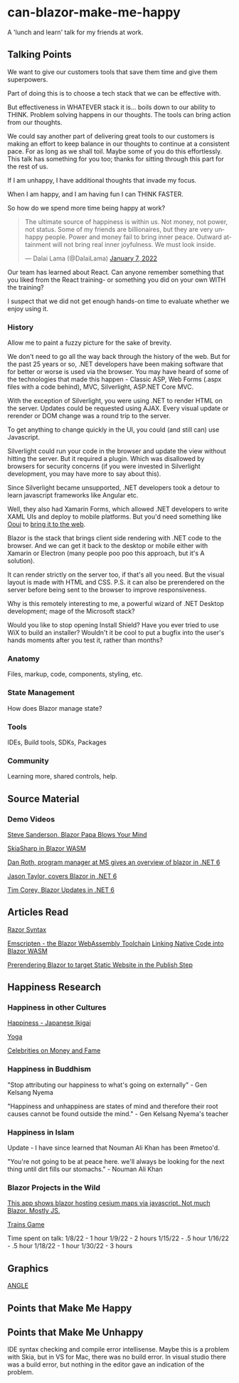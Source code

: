 # can-blazor-make-me-happy

A 'lunch and learn' talk for my friends at work.

## Talking Points

We want to give our customers tools that save them time and give them superpowers.

Part of doing this is to choose a tech stack that we can be effective with.

But effectiveness in WHATEVER stack it is... boils down to our ability to THINK. Problem solving happens in our thoughts. The tools can bring action from our thoughts.

We could say another part of delivering great tools to our customers is making an effort to keep balance in our thoughts to continue at a consistent pace. For as long as we shall toil. Maybe some of you do this effortlessly. This talk has something for you too; thanks for sitting through this part for the rest of us.

If I am unhappy, I have additional thoughts that invade my focus.

When I am happy, and I am having fun I can THINK FASTER.

So how do we spend more time being happy at work?

<blockquote class="twitter-tweet" data-partner="tweetdeck"><p lang="en" dir="ltr">The ultimate source of happiness is within us. Not money, not power, not status. Some of my friends are billionaires, but they are very unhappy people. Power and money fail to bring inner peace. Outward attainment will not bring real inner joyfulness. We must look inside.</p>&mdash; Dalai Lama (@DalaiLama) <a href="https://twitter.com/DalaiLama/status/1479385216561004548?ref_src=twsrc%5Etfw">January 7, 2022</a></blockquote>
<script async src="https://platform.twitter.com/widgets.js" charset="utf-8"></script>


Our team has learned about React. Can anyone remember something that you liked from the React training- or something you did on your own WITH the training?

I suspect that we did not get enough hands-on time to evaluate whether we enjoy using it.

### History

Allow me to paint a fuzzy picture for the sake of brevity.

We don't need to go all the way back through the history of the web. But for the past 25 years or so, .NET developers have been making software that for better or worse is used via the browser. You may have heard of some of the technologies that made this happen - Classic ASP, Web Forms (.aspx files with a code behind), MVC, Silverlight, ASP.NET Core MVC.

With the exception of Silverlight, you were using .NET to render HTML on the server. Updates could be requested using AJAX. Every visual update or rerender or DOM change was a round trip to the server.

To get anything to change quickly in the UI, you could (and still can) use Javascript.

Silverlight could run your code in the browser and update the view without hitting the server. But it required a plugin. Which was disallowed by browsers for security concerns (if you were invested in Silverlight development, you may have more to say about this).

Since Silverlight became unsupported, .NET developers took a detour to learn javascript frameworks like Angular etc.

Well, they also had Xamarin Forms, which allowed .NET developers to write XAML UIs and deploy to mobile platforms. But you'd need something like [Ooui](https://github.com/praeclarum/Ooui) to [bring it to the web](https://s3.amazonaws.com/praeclarum.org/wasm/index.html).

Blazor is the stack that brings client side rendering with .NET code to the browser. And we can get it back to the desktop or mobile either with Xamarin or Electron (many people poo poo this approach, but it's A solution).

It can render strictly on the server too, if that's all you need. But the visual layout is made with HTML and CSS. P.S. it can also be prerendered on the server before being sent to the browser to improve responsiveness.

Why is this remotely interesting to me, a powerful wizard of .NET Desktop development; mage of the Microsoft stack?

Would you like to stop opening Install Shield? Have you ever tried to use WiX to build an installer? Wouldn't it be cool to put a bugfix into the user's hands moments after you test it, rather than months?

### Anatomy

Files, markup, code, components, styling, etc.

### State Management

How does Blazor manage state?

### Tools

IDEs, Build tools, SDKs, Packages

### Community

Learning more, shared controls, help.

## Source Material

### Demo Videos

[Steve Sanderson, Blazor Papa Blows Your Mind](https://youtu.be/kesUNeBZ1Os)

[SkiaSharp in Blazor WASM](https://www.youtube.com/watch?v=lVWQkpcVEWQ&list=PLdo4fOcmZ0oX-DBuRG4u58ZTAJgBAeQ-t&index=2)

[Dan Roth, program manager at MS gives an overview of blazor in .NET 6](https://youtu.be/GKu-vRxOWr8)

[Jason Taylor, covers Blazor in .NET 6](https://youtu.be/lRYrhj9lwQk)

[Tim Corey, Blazor Updates in .NET 6](https://youtu.be/wT9EOfLghlY)

## Articles Read

[Razor Syntax](https://docs.microsoft.com/en-us/aspnet/core/mvc/views/razor?view=aspnetcore-6.0)

[Emscripten - the Blazor WebAssembly Toolchain](https://emscripten.org)
[Linking Native Code into Blazor WASM](https://visualstudiomagazine.com/articles/2021/10/15/aspnet-update.aspx)

[Prerendering Blazor to target Static Website in the Publish Step](https://dev.to/j_sakamoto/pre-render-blazor-webassembly-on-static-web-hosting-at-publishing-time-50d8)

## Happiness Research

### Happiness in other Cultures

[Happiness - Japanese Ikigai](https://youtu.be/Zxj3P0enJNQ?t=337)

[Yoga](https://youtu.be/akvENoujVEY)

[Celebrities on Money and Fame](https://youtu.be/KqtRTc3VYq4)

### Happiness in Buddhism

"Stop attributing our happiness to what's going on externally" - Gen Kelsang Nyema

"Happiness and unhappiness are states of mind and therefore their root causes cannot be found outside the mind." - Gen Kelsang Nyema's teacher

### Happiness in Islam

Update - I have since learned that Nouman Ali Khan has been #metoo'd.

"You're not going to be at peace here. we'll always be looking for the next thing until dirt fills our stomachs." - Nouman Ali Khan

### Blazor Projects in the Wild

[This app shows blazor hosting cesium maps via javascript. Not much Blazor. Mostly JS.](https://github.com/HyunSeongKil/CesiumBlazorWasm/blob/master/wwwroot/index.html)

[Trains Game](https://wengier.com/Trains.NET/)



Time spent on talk:
1/8/22 - 1 hour
1/9/22 - 2 hours
1/15/22 - .5 hour
1/16/22 - .5 hour
1/18/22 - 1 hour
1/30/22 - 3 hours

## Graphics

[ANGLE](https://chromium.googlesource.com/angle/angle/+/main/README.md)

## Points that Make Me Happy

## Points that Make Me Unhappy

IDE syntax checking and compile error intellisense. Maybe this is a problem with Skia, but in VS for Mac, there was no build error. In visual studio there was a build error, but nothing in the editor gave an indication of the problem.

